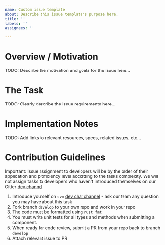 ```yaml
---
name: Custom issue template
about: Describe this issue template's purpose here.
title: ''
labels: ''
assignees: ''

---
```


# Overview / Motivation
TODO: Describe the motivation and goals for the issue here...

# The Task
TODO: Clearly describe the issue requirements here...

# Implementation Notes
TODO: Add links to relevant resources, specs, related issues, etc...

# Contribution Guidelines
Important: Issue assignment to developers will be by the order of their application and proficiency level according to the tasks complexity. We will not assign tasks to developers who haven't introduced themselves on our Gitter [dev channel](https://gitter.im/spacemesh-os/svm)

1. Introduce yourself on `svm` [dev chat channel](https://gitter.im/spacemesh-os/svm) - ask our team any question you may have about this task
2. Fork branch `develop` to your own repo and work in your repo
3. The code must be formatted using `rust fmt`
4. You must write unit tests for all types and methods when submitting a component.
5. When ready for code review, submit a PR from your repo back to branch `develop`
6. Attach relevant issue to PR
